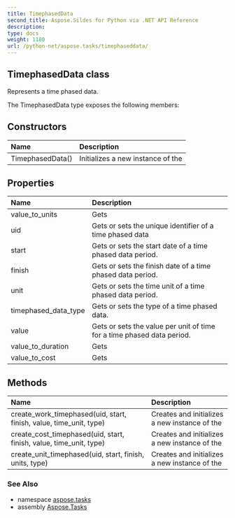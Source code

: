 ```yaml
---
title: TimephasedData
second_title: Aspose.Sildes for Python via .NET API Reference
description: 
type: docs
weight: 1180
url: /python-net/aspose.tasks/timephaseddata/
---
```


## TimephasedData class

Represents a time phased data.

The TimephasedData type exposes the following members:
## Constructors
| Name | Description |
| :- | :- |
|TimephasedData()|Initializes a new instance of the|
## Properties
| Name | Description |
| :- | :- |
|value_to_units|Gets|
|uid|Gets or sets the unique identifier of a time phased data|
|start|Gets or sets the start date of a time phased data period.|
|finish|Gets or sets the finish date of a time phased data period.|
|unit|Gets or sets the time unit of a time phased data period.|
|timephased_data_type|Gets or sets the type of a time phased data.|
|value|Gets or sets the value per unit of time for a time phased data period.|
|value_to_duration|Gets|
|value_to_cost|Gets|
## Methods
| Name | Description |
| :- | :- |
|create_work_timephased(uid, start, finish, value, time_unit, type)|Creates and initializes a new instance of the|
|create_cost_timephased(uid, start, finish, value, time_unit, type)|Creates and initializes a new instance of the|
|create_unit_timephased(uid, start, finish, units, type)|Creates and initializes a new instance of the|

### See Also

* namespace [aspose.tasks](/python-net/aspose.tasks/)
* assembly [Aspose.Tasks](/tasks/python-net/)

